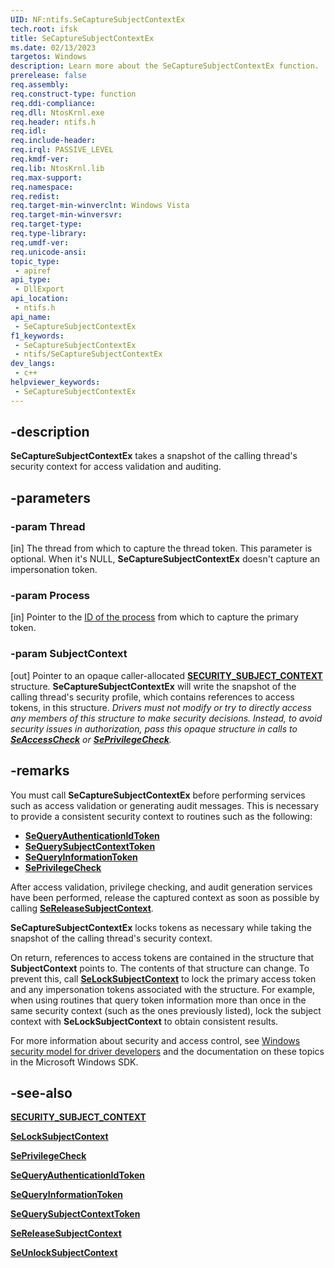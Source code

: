 ```yaml
---
UID: NF:ntifs.SeCaptureSubjectContextEx
tech.root: ifsk
title: SeCaptureSubjectContextEx
ms.date: 02/13/2023
targetos: Windows
description: Learn more about the SeCaptureSubjectContextEx function.
prerelease: false
req.assembly: 
req.construct-type: function
req.ddi-compliance: 
req.dll: NtosKrnl.exe
req.header: ntifs.h
req.idl: 
req.include-header: 
req.irql: PASSIVE_LEVEL
req.kmdf-ver: 
req.lib: NtosKrnl.lib
req.max-support: 
req.namespace: 
req.redist: 
req.target-min-winverclnt: Windows Vista
req.target-min-winversvr: 
req.target-type: 
req.type-library: 
req.umdf-ver: 
req.unicode-ansi: 
topic_type:
 - apiref
api_type:
 - DllExport
api_location:
 - ntifs.h
api_name:
 - SeCaptureSubjectContextEx
f1_keywords:
 - SeCaptureSubjectContextEx
 - ntifs/SeCaptureSubjectContextEx
dev_langs:
 - c++
helpviewer_keywords:
 - SeCaptureSubjectContextEx
---
```


## -description

**SeCaptureSubjectContextEx** takes a snapshot of the calling thread's security context for access validation and auditing.

## -parameters

### -param Thread

[in] The thread from which to capture the thread token. This parameter is optional. When it's NULL, **SeCaptureSubjectContextEx** doesn't capture an impersonation token.

### -param Process

 [in] Pointer to the [ID of the process](/windows-hardware/drivers/kernel/eprocess) from which to capture the primary token.

### -param SubjectContext

[out] Pointer to an opaque caller-allocated [**SECURITY_SUBJECT_CONTEXT**](/windows-hardware/drivers/kernel/eprocess) structure. **SeCaptureSubjectContextEx** will write the snapshot of the calling thread's security profile, which contains references to access tokens, in this structure. *Drivers must not modify or try to directly access any members of this structure to make security decisions. Instead, to avoid security issues in authorization, pass this opaque structure in calls to [**SeAccessCheck**](../wdm/nf-wdm-seaccesscheck.md) or [**SePrivilegeCheck**](nf-ntifs-seprivilegecheck.md).*

## -remarks

 You must call **SeCaptureSubjectContextEx** before performing services such as access validation or generating audit messages. This is necessary to provide a consistent security context to routines such as the following:

* [**SeQueryAuthenticationIdToken**](nf-ntifs-sequeryauthenticationidtoken.md)
* [**SeQuerySubjectContextToken**](nf-ntifs-sequerysubjectcontexttoken.md)
* [**SeQueryInformationToken**](nf-ntifs-sequeryinformationtoken.md)
* [**SePrivilegeCheck**](nf-ntifs-seprivilegecheck.md)

After access validation, privilege checking, and audit generation services have been performed, release the captured context as soon as possible by calling [**SeReleaseSubjectContext**](nf-ntifs-sereleasesubjectcontext.md).

 **SeCaptureSubjectContextEx** locks tokens as necessary while taking the snapshot of the calling thread's security context.

On return, references to access tokens are contained in the structure that **SubjectContext** points to. The contents of that structure can change. To prevent this, call [**SeLockSubjectContext**](nf-ntifs-selocksubjectcontext.md) to lock the primary access token and any impersonation tokens associated with the structure. For example, when using routines that query token information more than once in the same security context (such as the ones previously listed), lock the subject context with **SeLockSubjectContext** to obtain consistent results.

For more information about security and access control, see [Windows security model for driver developers](/windows-hardware/drivers/driversecurity/windows-security-model) and the documentation on these topics in the Microsoft Windows SDK.

## -see-also

[**SECURITY_SUBJECT_CONTEXT**](/windows-hardware/drivers/kernel/eprocess)

[**SeLockSubjectContext**](nf-ntifs-selocksubjectcontext.md)

[**SePrivilegeCheck**](nf-ntifs-seprivilegecheck.md)

[**SeQueryAuthenticationIdToken**](nf-ntifs-sequeryauthenticationidtoken.md)

[**SeQueryInformationToken**](nf-ntifs-sequeryinformationtoken.md)

[**SeQuerySubjectContextToken**](nf-ntifs-sequerysubjectcontexttoken.md)

[**SeReleaseSubjectContext**](nf-ntifs-sereleasesubjectcontext.md)

[**SeUnlockSubjectContext**](nf-ntifs-seunlocksubjectcontext.md)
